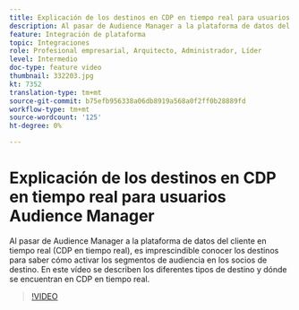 ```yaml
---
title: Explicación de los destinos en CDP en tiempo real para usuarios Audience Manager
description: Al pasar de Audience Manager a la plataforma de datos del cliente en tiempo real (CDP en tiempo real), es imprescindible conocer los destinos para saber cómo activar los segmentos de audiencia en los socios de destino. En este vídeo se describen los diferentes tipos de destino y dónde se encuentran en CDP en tiempo real.
feature: Integración de plataforma
topic: Integraciones
role: Profesional empresarial, Arquitecto, Administrador, Líder
level: Intermedio
doc-type: feature video
thumbnail: 332203.jpg
kt: 7352
translation-type: tm+mt
source-git-commit: b75efb956338a06db8919a568a0f2ff0b28889fd
workflow-type: tm+mt
source-wordcount: '125'
ht-degree: 0%

---
```



# Explicación de los destinos en CDP en tiempo real para usuarios Audience Manager

Al pasar de Audience Manager a la plataforma de datos del cliente en tiempo real (CDP en tiempo real), es imprescindible conocer los destinos para saber cómo activar los segmentos de audiencia en los socios de destino. En este vídeo se describen los diferentes tipos de destino y dónde se encuentran en CDP en tiempo real.

>[!VIDEO](https://video.tv.adobe.com/v/332203/?quality=12&learn=on)
